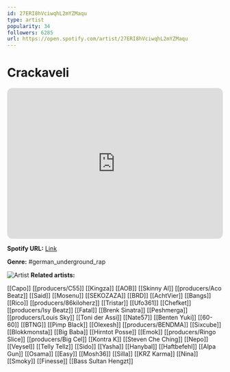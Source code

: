 ```yaml
---
id: 27ERI8hVciwqhL2mYZMaqu
type: artist
popularity: 34
followers: 6285
url: https://open.spotify.com/artist/27ERI8hVciwqhL2mYZMaqu
---
```

# Crackaveli

<iframe style="border-radius:12px" src="https://open.spotify.com/embed/artist/27ERI8hVciwqhL2mYZMaqu" width="100%" height="352" frameBorder="0" allowfullscreen="" allow="autoplay; clipboard-write; encrypted-media; fullscreen; picture-in-picture" loading="lazy"></iframe>

**Spotify URL:** [Link](https://open.spotify.com/artist/27ERI8hVciwqhL2mYZMaqu)

**Genre:**  #german_underground_rap

![Artist](https://i.scdn.co/image/ab6761610000e5eb5d77a190f24bb8bdcd0b5daf)
**Related artists:**

[[Capo]]
[[producers/C55]]
[[Kingza]]
[[AOB]]
[[Skinny Al]]
[[producers/Aco Beatz]]
[[Said]]
[[Mosenu]]
[[SEKOZAZA]]
[[BRD]]
[[AchtVier]]
[[Bangs]]
[[Rico]]
[[producers/86kiloherz]]
[[Tristar]]
[[Ufo361]]
[[Chefket]]
[[producers/Isy Beatz]]
[[Fatal]]
[[Brenk Sinatra]]
[[Peshmerga]]
[[producers/Louis Sky]]
[[Toni der Assi]]
[[Nate57]]
[[Benten Yuki]]
[[60-60]]
[[BTNG]]
[[Pimp Black]]
[[Olexesh]]
[[producers/BENDMA]]
[[Sixcube]]
[[Blokkmonsta]]
[[Big Baba]]
[[Hirntot Posse]]
[[Emok]]
[[producers/Ringo Slice]]
[[producers/Big Cel]]
[[Kontra K]]
[[Steven Che Ching]]
[[Nepo]]
[[Veysel]]
[[Telly Tellz]]
[[Sido]]
[[Yasha]]
[[Hanybal]]
[[Haftbefehl]]
[[Alpa Gun]]
[[Osama]]
[[Easy]]
[[Mosh36]]
[[Silla]]
[[KRZ Karma]]
[[Nina]]
[[Smoky]]
[[Finesse]]
[[Bass Sultan Hengzt]]
